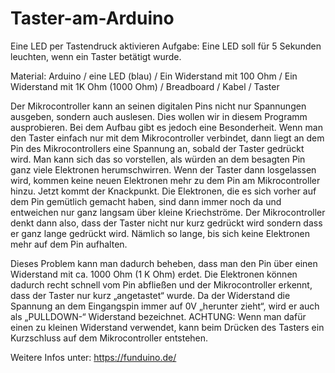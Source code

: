# Taster-am-Arduino

Eine LED per Tastendruck aktivieren
Aufgabe: Eine LED soll für 5 Sekunden leuchten, wenn ein Taster betätigt wurde.

Material: Arduino / eine LED (blau) / Ein Widerstand mit 100 Ohm / Ein Widerstand mit 1K Ohm (1000 Ohm) / Breadboard / Kabel / Taster

Der Mikrocontroller kann an seinen digitalen Pins nicht nur Spannungen ausgeben, sondern auch auslesen. Dies wollen wir in diesem Programm ausprobieren. Bei dem Aufbau gibt es jedoch eine Besonderheit. Wenn man den Taster einfach nur mit dem Mikrocontroller verbindet, dann liegt an dem Pin des Mikrocontrollers eine Spannung an, sobald der Taster gedrückt wird. Man kann sich das so vorstellen, als würden an dem besagten Pin ganz viele Elektronen herumschwirren. Wenn der Taster dann losgelassen wird, kommen keine neuen Elektronen mehr zu dem Pin am Mikrocontroller hinzu. Jetzt kommt der Knackpunkt. Die Elektronen, die es sich vorher auf dem Pin gemütlich gemacht haben, sind dann immer noch da und entweichen nur ganz langsam über kleine Kriechströme. Der Mikrocontroller denkt dann also, dass der Taster nicht nur kurz gedrückt wird sondern dass er ganz lange gedrückt wird. Nämlich so lange, bis sich keine Elektronen mehr auf dem Pin aufhalten.

Dieses Problem kann man dadurch beheben, dass man den Pin über einen Widerstand mit ca. 1000 Ohm (1 K Ohm) erdet. Die Elektronen können dadurch recht schnell vom Pin abfließen und der Mikrocontroller erkennt, dass der Taster nur kurz „angetastet“ wurde. Da der Widerstand die Spannung an dem Eingangspin immer auf 0V „herunter zieht“, wird er auch als „PULLDOWN-“ Widerstand bezeichnet. ACHTUNG: Wenn man dafür einen zu kleinen Widerstand verwendet, kann beim Drücken des Tasters ein Kurzschluss auf dem Mikrocontroller entstehen.


Weitere Infos unter: https://funduino.de/
